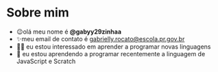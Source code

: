 # Sobre mim
- 😉olá meu nome é **@gabyy29zinhaa**
- ✨meu email de contato é gabrielly.rocato@escola.pr.gov.br
- 👍🏻 eu estou interessado em aprender a programar novas linguagens
- 🌱 eu estou aprendendo a programar recentemente a linguagem de JavaScript e Scratch


